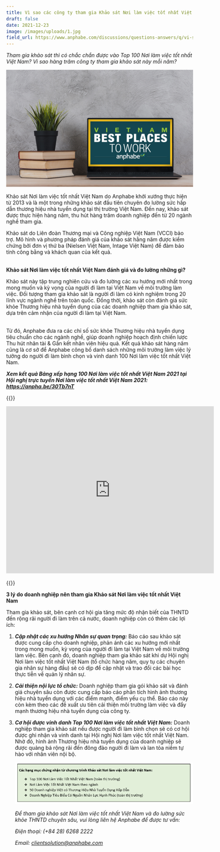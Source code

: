 ```yaml
---
title: Vì sao các công ty tham gia Khảo sát Nơi làm việc tốt nhất Việt Nam?
draft: false
date: 2021-12-23
image: /images/uploads/1.jpg
field_url: https://www.anphabe.com/discussions/questions-answers/q/vi-sao-cac-cong-ty-tham-gia-khao-sat-noi-lam-viec-tot-nhat-viet-nam/40510/answer
---
```

*Tham gia khảo sát thì có chắc chắn được vào Top 100 Nơi làm việc tốt nhất Việt Nam? Vì sao hàng trăm công ty tham gia khảo sát này mỗi năm?*

![Nơi làm việc tốt nhất Việt Nam](/images/uploads/1.jpg "Nơi làm việc tốt nhất Việt Nam")

Khảo sát Nơi làm việc tốt nhất Việt Nam do Anphabe khởi xướng thực hiện từ 2013 và là một trong những khảo sát đầu tiên chuyên đo lường sức hấp dẫn thương hiệu nhà tuyển dụng tại thị trường Việt Nam. Đến nay, khảo sát được thực hiện hàng năm, thu hút hàng trăm doanh nghiệp đến từ 20 ngành nghề tham gia. 

Khảo sát do Liên đoàn Thương mại và Công nghiệp Việt Nam (VCCI) bảo trợ. Mô hình và phương pháp đánh giá của khảo sát hằng năm được kiểm chứng bởi đơn vị thứ ba (Nielsen Việt Nam, Intage Việt Nam) để đảm bảo tính công bằng và khách quan của kết quả.

\
**Khảo sát Nơi làm việc tốt nhất Việt Nam đánh giá và đo lường những gì?**

Khảo sát này tập trung nghiên cứu và đo lường các xu hướng mới nhất trong mong muốn và kỳ vọng của người đi làm tại Việt Nam về môi trường làm việc. Đối tượng tham gia khảo sát là người đi làm có kinh nghiệm trong 20 lĩnh vực ngành nghề trên toàn quốc. Đồng thời, khảo sát còn đánh giá sức khỏe Thương hiệu nhà tuyển dụng của các doanh nghiệp tham gia khảo sát, dựa trên cảm nhận của người đi làm tại Việt Nam.

\
Từ đó, Anphabe đưa ra các chỉ số sức khỏe Thương hiệu nhà tuyển dụng tiêu chuẩn cho các ngành nghề, giúp doanh nghiệp hoạch định chiến lược Thu hút nhân tài & Gắn kết nhân viên hiệu quả. Kết quả khảo sát hàng năm cũng là cơ sở để Anphabe công bố danh sách những môi trường làm việc lý tưởng do người đi làm bình chọn và vinh danh 100 Nơi làm việc tốt nhất Việt Nam.

***Xem kết quả Bảng xếp hạng 100 Nơi làm việc tốt nhất Việt Nam 2021 tại Hội nghị trực tuyến Nơi làm việc tốt nhất Việt Nam 2021: <https://anpha.be/30Tb7nT>*** 

{{<html>}}

<div class="pb-2">

<iframe width="560" height="450" src="https://www.youtube.com/embed/4d_Uku_Kd_I" title="YouTube video player" frameborder="0" allow="accelerometer; autoplay; clipboard-write; encrypted-media; gyroscope; picture-in-picture" allowfullscreen></iframe>

</div>

{{</html>}}

**3 lý do doanh nghiệp nên tham gia Khảo sát Nơi làm việc tốt nhất Việt Nam**

Tham gia khảo sát, bên cạnh cơ hội gia tăng mức độ nhận biết của THNTD đến rộng rãi người đi làm trên cả nước, doanh nghiệp còn có thêm các lợi ích: 

1. ***Cập nhật các xu hướng Nhân sự quan trọng:*** Báo cáo sau khảo sát được cung cấp cho doanh nghiệp, phản ánh các xu hướng mới nhất trong mong muốn, kỳ vọng của người đi làm tại Việt Nam về môi trường làm việc. Bên cạnh đó, doanh nghiệp tham gia khảo sát khi dự Hội nghị Nơi làm việc tốt nhất Việt Nam (tổ chức hàng năm, quy tụ các chuyên gia nhân sự hàng đầu) sẽ có dịp để cập nhật và trao đổi các bài học thực tiễn về quản lý nhân sự.  
2. ***Cải thiện nội lực tổ chức:*** Doanh nghiệp tham gia gói khảo sát và đánh giá chuyên sâu còn được cung cấp báo cáo phân tích hình ảnh thương hiệu nhà tuyển dụng với các điểm mạnh, điểm yếu cụ thể. Báo cáo này còn kèm theo các đề xuất ưu tiên cải thiện môi trường làm việc và đẩy mạnh thương hiệu nhà tuyển dụng của công ty.  
3. ***Cơ hội được vinh danh Top 100 Nơi làm việc tốt nhất Việt Nam:*** Doanh nghiệp tham gia khảo sát nếu được người đi làm bình chọn sẽ có cơ hội được ghi nhận và vinh danh tại Hội nghị Nơi làm việc tốt nhất Việt Nam. Nhờ đó, hình ảnh Thương hiệu nhà tuyển dụng của doanh nghiệp sẽ được quảng bá rộng rãi đến đông đảo người đi làm và lan tỏa niềm tự hào với nhân viên nội bộ.

   ![Hộp thông tin](/images/uploads/capture-2.png "Hộp thông tin")

   *Để tham gia khảo sát Nơi làm việc tốt nhất Việt Nam và đo lường sức khỏe THNTD chuyên sâu, vui lòng liên hệ Anphabe để được tư vấn:*

   *Điện thoại: (+84 28) 6268 2222*

   *Email: [clientsolution@anphabe.com](mailto:clientsolution@anphabe.com)*